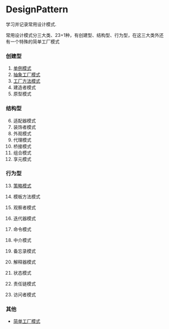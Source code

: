 # DesignPattern

学习并记录常用设计模式.

常用设计模式分三大类、23+1种，有创建型、结构型、行为型，在这三大类外还有一个特殊的简单工厂模式

### 创建型

1. [单例模式](https://github.com/SkyMing1024/DesignPattern/blob/master/note/singleton.md)
2. [抽象工厂模式](https://github.com/SkyMing1024/DesignPattern/blob/master/note/factory.md)
3. [工厂方法模式](https://github.com/SkyMing1024/DesignPattern/blob/master/note/factoryMethod.md)
4. 建造者模式 
5. 原型模式

### 结构型

6. 适配器模式
7. 装饰者模式
8. 外观模式
9. 代理模式
10. 桥接模式
11. 组合模式
12. 享元模式

### 行为型

13. [策略模式](https://github.com/SkyMing1024/DesignPattern/blob/master/note/strategy.md)

14. 模板方法模式

15. 观察者模式

16. 迭代器模式

17. 命令模式

18. 中介模式

19. 备忘录模式

20. 解释器模式

21. 状态模式

22. 责任链模式

23. 访问者模式

### 其他
* [简单工厂模式](https://github.com/SkyMing1024/DesignPattern/blob/master/note/simpleFactory.md)

    